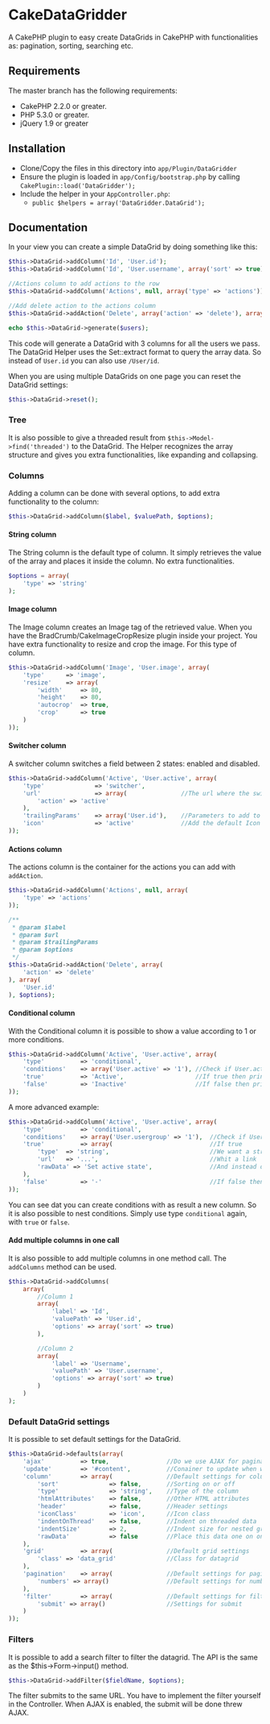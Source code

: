 CakeDataGridder
===============

A CakePHP plugin to easy create DataGrids in CakePHP with functionalities as: pagination, sorting, searching etc.

## Requirements

The master branch has the following requirements:

* CakePHP 2.2.0 or greater.
* PHP 5.3.0 or greater.
* jQuery 1.9 or greater

## Installation

* Clone/Copy the files in this directory into `app/Plugin/DataGridder`
* Ensure the plugin is loaded in `app/Config/bootstrap.php` by calling `CakePlugin::load('DataGridder');`
* Include the helper in your `AppController.php`:
	* `public $helpers = array('DataGridder.DataGrid');`

## Documentation

In your view you can create a simple DataGrid by doing something like this:

```php
$this->DataGrid->addColumn('Id', 'User.id');
$this->DataGrid->addColumn('Id', 'User.username', array('sort' => true));

//Actions column to add actions to the row
$this->DataGrid->addColumn('Actions', null, array('type' => 'actions'));

//Add delete action to the actions column
$this->DataGrid->addAction('Delete', array('action' => 'delete'), array('User.id'));

echo $this->DataGrid->generate($users);
```

This code will generate a DataGrid with 3 columns for all the users we pass. The DataGrid Helper uses the Set::extract format to query the array data. So instead of `User.id` you can also use `/User/id`.

When you are using multiple DataGrids on one page you can reset the DataGrid settings:

```php
$this->DataGrid->reset();
```

### Tree
It is also possible to give a threaded result from `$this->Model->find('threaded')` to the DataGrid. The Helper recognizes the array structure and gives you extra functionalities, like expanding and collapsing.

### Columns
Adding a column can be done with several options, to add extra functionality to the column:

```php
$this->DataGrid->addColumn($label, $valuePath, $options);
```

#### String column
The String column is the default type of column. It simply retrieves the value of the array and places it inside the column. No extra functionalities.

```php
$options = array(
	'type' => 'string'
);
```

#### Image column
The Image column creates an Image tag of the retrieved value. When you have the BradCrumb/CakeImageCropResize plugin inside your project. You have extra functionality to resize and crop the image. For this type of column.

```php
$this->DataGrid->addColumn('Image', 'User.image', array(
	'type'		=> 'image',
	'resize'	=> array(
		'width'		=> 80,
		'height'	=> 80,
		'autocrop'	=> true,
		'crop'		=> true
	)
));
```

#### Switcher column
A switcher column switches a field between 2 states: enabled and disabled.

```php
$this->DataGrid->addColumn('Active', 'User.active', array(
	'type'				=> 'switcher',
	'url'				=> array(				//The url where the switch is triggered
		'action' => 'active'
	),
	'trailingParams'	=> array('User.id'),	//Parameters to add to the url
	'icon'				=> 'active' 			//Add the default Icon class and the active class
));
```

#### Actions column
The actions column is the container for the actions you can add with `addAction`.

```php
$this->DataGrid->addColumn('Actions', null, array(
	'type' => 'actions'
));

/**
 * @param $label
 * @param $url
 * @param $trailingParams
 * @param $options
 */
$this->DataGrid->addAction('Delete', array(
	'action' => 'delete'
), array(
	'User.id'
), $options);
```

#### Conditional column
With the Conditional column it is possible to show a value according to 1 or more conditions.

```php
$this->DataGrid->addColumn('Active', 'User.active', array(
	'type'			=> 'conditional',
	'conditions'	=> array('User.active' => '1'),	//Check if User.active == 1
	'true'			=> 'Active',					//If true then print "Active"
	'false'			=> 'Inactive'					//If false then print "Active"
));
```

A more advanced example:

```php
$this->DataGrid->addColumn('Active', 'User.active', array(
	'type'			=> 'conditional',
	'conditions'	=> array('User.usergroup' => '1'),	//Check if User.usergroup == 1
	'true'			=> array(							//If true
		'type'	=> 'string',							//We want a string value
		'url'	=> '...',								//Whit a link
		'rawData' => 'Set active state',				//And instead of the value we want the text "Set active state"
	),
	'false'			=> '-'								//If false then print "-"
));
```

You can see dat you can create conditions with as result a new column. So it is also possible to nest conditions. Simply use type `conditional` again, with `true` or `false`.

#### Add multiple columns in one call
It is also possible to add multiple columns in one method call. The `addColumns` method can be used.

```php
$this->DataGrid->addColumns(
	array(
		//Column 1
		array(
			'label' => 'Id',
			'valuePath' => 'User.id',
			'options' => array('sort' => true)
		),

		//Column 2
		array(
			'label' => 'Username',
			'valuePath' => 'User.username',
			'options' => array('sort' => true)
		)
	)
);
```

### Default DataGrid settings
It is possible to set default settings for the DataGrid.

```php
$this->DataGrid->defaults(array(
	'ajax'			=> true,				//Do we use AJAX for pagination, sorting and switching
	'update'		=> '#content',			//Conainer to update when we do an AJAX request
	'column'		=> array(				//Default settings for columns
		'sort'				=> false,		//Sorting on or off
		'type'				=> 'string',	//Type of the column
		'htmlAttributes'	=> false,		//Other HTML attributes
		'header'			=> false,		//Header settings
		'iconClass'			=> 'icon',		//Icon class
		'indentOnThread'	=> false,		//Indent on threaded data
		'indentSize'		=> 2,			//Indent size for nested grids
		'rawData'			=> false		//Place this data one on one inside the field instead of searching for data
	),
	'grid'			=> array(				//Default grid settings
		'class' => 'data_grid'				//Class for datagrid
	),
	'pagination'	=> array(				//Default settings for pagination
		'numbers' => array()				//Default settings for numbers
	),
	'filter'		=> array(				//Default settings for filters
		'submit' => array()					//Settings for submit
	)
));
```

### Filters
It is possible to add a search filter to filter the datagrid. The API is the same as the $this->Form->input() method.

```php
$this->DataGrid->addFilter($fieldName, $options);
```

The filter submits to the same URL. You have to implement the filter yourself in the Controller. When AJAX is enabled, the submit will be done threw AJAX.